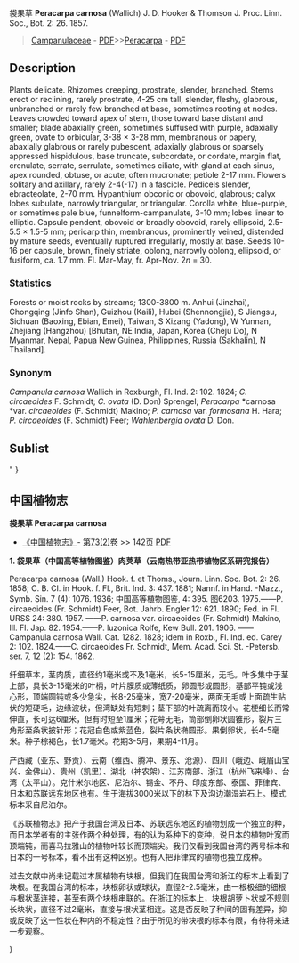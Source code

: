 袋果草 **Peracarpa carnosa** (Wallich) J. D. Hooker & Thomson J. Proc. Linn. Soc., Bot. 2: 26. 1857.

> [Campanulaceae](http://www.iplant.cn/info/Campanulaceae?t=foc) - [PDF](http://www.iplant.cn/foc/pdf/Campanulaceae.pdf)>>[Peracarpa](http://www.iplant.cn/info/Peracarpa?t=foc) - [PDF](http://www.iplant.cn/foc/pdf/Peracarpa.pdf)

## Description

Plants delicate. Rhizomes creeping, prostrate, slender, branched. Stems erect or reclining, rarely prostrate, 4-25 cm tall, slender, fleshy, glabrous, unbranched or rarely few branched at base, sometimes rooting at nodes. Leaves crowded toward apex of stem, those toward base distant and smaller; blade abaxially green, sometimes suffused with purple, adaxially green, ovate to orbicular, 3-38 × 3-28 mm, membranous or papery, abaxially glabrous or rarely pubescent, adaxially glabrous or sparsely appressed hispidulous, base truncate, subcordate, or cordate, margin flat, crenulate, serrate, serrulate, sometimes ciliate, with gland at each sinus, apex rounded, obtuse, or acute, often mucronate; petiole 2-17 mm. Flowers solitary and axillary, rarely 2-4(-17) in a fascicle. Pedicels slender, ebracteolate, 2-70 mm. Hypanthium obconic or obovoid, glabrous; calyx lobes subulate, narrowly triangular, or triangular. Corolla white, blue-purple, or sometimes pale blue, funnelform-campanulate, 3-10 mm; lobes linear to elliptic. Capsule pendent, obovoid or broadly obovoid, rarely ellipsoid, 2.5-5.5 × 1.5-5 mm; pericarp thin, membranous, prominently veined, distended by mature seeds, eventually ruptured irregularly, mostly at base. Seeds 10-16 per capsule, brown, finely striate, oblong, narrowly oblong, ellipsoid, or fusiform, ca. 1.7 mm. Fl. Mar-May, fr. Apr-Nov. 2*n* = 30.

### Statistics
Forests or moist rocks by streams; 1300-3800 m. Anhui (Jinzhai), Chongqing (Jinfo Shan), Guizhou (Kaili), Hubei (Shennongjia), S Jiangsu, Sichuan (Baoxing, Ebian, Emei), Taiwan, S Xizang (Yadong), W Yunnan, Zhejiang (Hangzhou) [Bhutan, NE India, Japan, Korea (Cheju Do), N Myanmar, Nepal, Papua New Guinea, Philippines, Russia (Sakhalin), N Thailand].

### Synonym
*Campanula carnosa* Wallich in Roxburgh, Fl. Ind. 2: 102. 1824; *C. circaeoides* F. Schmidt; *C. ovata* (D. Don) Sprengel; *Peracarpa* *carnosa *var. *circaeoides* (F. Schmidt) Makino; *P. carnosa* var. *formosana* H. Hara; *P. circaeoides* (F. Schmidt) Feer; *Wahlenbergia ovata* D. Don.


## Sublist
"
}
## 中国植物志



**袋果草 Peracarpa carnosa**

* [《中国植物志》](http://www.iplant.cn/frps)- [第73(2)卷](http://www.iplant.cn/frps/vol/73(2)) >> 142页 [PDF](http://www.iplant.cn/frps/pdf/73(2)/142.PDF)

**1. 袋果草（中国高等植物图鉴）肉荚草（云南热带亚热带植物区系研究报告）**

Peracarpa carnosa (Wall.) Hook. f. et Thoms., Journ. Linn. Soc. Bot. 2: 26. 1858; C. B. Cl. in Hook. f. Fl., Brit. Ind. 3: 437. 1881; Nannf. in Hand. -Mazz., Symb. Sin. 7 (4): 1076. 1936; 中国高等植物图鉴, 4: 395. 图6203. 1975.——P. circaeoides (Fr. Schmidt) Feer, Bot. Jahrb. Engler 12: 621. 1890; Fed. in Fl. URSS 24: 380. 1957. ——P. carnosa var. circaeoides (Fr. Schmidt) Makino, Ill. Fl. Jap. 82. 1954.——P. luzonica Rolfe, Kew Bull. 201. 1906. ——Campanula carnosa Wall. Cat. 1282. 1828; idem in Roxb., Fl. Ind. ed. Carey 2: 102. 1824.——C. circaeoides Fr. Schmidt, Mem. Acad. Sci. St. -Petersb. ser. 7, 12 (2): 154. 1862.

纤细草本，茎肉质，直径约1毫米或不及1毫米，长5-15厘米，无毛。叶多集中于茎上部，具长3-15毫米的叶柄，叶片膜质或薄纸质，卵圆形或圆形，基部平钝或浅心形，顶端圆钝或多少急尖，长8-25毫米，宽7-20毫米，两面无毛或上面疏生贴伏的短硬毛，边缘波状，但湾缺处有短刺；茎下部的叶疏离而较小。花梗细长而常伸直，长可达6厘米，但有时短至1厘米；花萼无毛，筒部倒卵状圆锥形，裂片三角形至条状披针形；花冠白色或紫蓝色，裂片条状椭圆形。果倒卵状，长4-5毫米。种子棕褐色，长1.7毫米。花期3-5月，果期4-11月。

产西藏（亚东、野贡）、云南（维西、腾冲、景东、沧源）、四川（峨边、峨眉山宝兴、金佛山）、贵州（凯里）、湖北（神农架）、江苏南部、浙江（杭州飞来峰）、台湾（太平山）。克什米尔地区、尼泊尔、锡金、不丹、印度东部、泰国、菲律宾、日本和苏联远东地区也有。生于海拔3000米以下的林下及沟边潮湿岩石上。模式标本采自尼泊尔。

《苏联植物志》把产于我国台湾及日本、苏联远东地区的植物划成一个独立的种，而日本学者有的主张作两个种处理，有的认为系种下的变种，说日本的植物叶宽而顶端钝，而喜马拉雅山的植物叶较长而顶端尖。我们仅看到我国台湾的两号标本和日本的一号标本，看不出有这种区别。也有人把菲律宾的植物也独立成种。

过去文献中尚未记载过本属植物有块根，但我们在我国台湾和浙江的标本上看到了块根。在我国台湾的标本，块根卵状或球状，直径2-2.5毫米，由一根极细的细根与根状茎连接，甚至有两个块根串联的。在浙江的标本上，块根胡萝卜状或不规则长块状，直径不过2毫米，直接与根状茎相连。这是否反映了种间的固有差异，抑或反映了这一性状在种内的不稳定性？由于所见的带块根的标本有限，有待将来进一步观察。



}